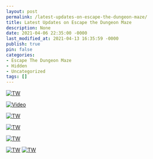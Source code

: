 ```yaml
---
layout: post
permalink: /latest-updates-on-escape-the-dungeon-maze/
title: Latest Updates on Escape the Dungeon Maze
description: None
date: 2021-04-06 22:35:00 -0000
last_modified_at: 2021-04-13 16:35:59 -0000
publish: true
pin: false
categories:
- Escape The Dungeon Maze
- Hidden
- Uncategorized
tags: []
---
```




[![TW](/assets/wp-content/uploads/Videos/TW1.png)](https://twitter.com/StefanJosten/status/1379210757297045504)

[![Video](/assets/wp-content/uploads/Videos/I5XS9GIYqOg.png)](https://youtu.be/I5XS9GIYqOg)

[![TW](/assets/wp-content/uploads/Videos/TW2.png)](https://twitter.com/StefanJosten/status/1376931233523961861)

[![TW](/assets/wp-content/uploads/Videos/TW3.png)](https://twitter.com/StefanJosten/status/1271904902286016513)

[![TW](/assets/wp-content/uploads/Videos/TW4.png)](https://twitter.com/StefanJosten/status/1269276176016646145)

[![TW](/assets/wp-content/uploads/Videos/TW5-1.png)](https://twitter.com/StefanJosten/status/1265394929821519878)
[![TW](/assets/wp-content/uploads/Videos/TW5-2.png)](https://twitter.com/StefanJosten/status/1265394929821519878)
